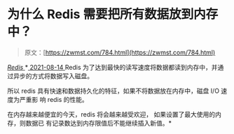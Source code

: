 <!--yml
category: 未分类
date: 0001-01-01 00:00:00
-->

# 为什么 Redis 需要把所有数据放到内存中？

> 原文：[https://zwmst.com/784.html](https://zwmst.com/784.html)

   [ *Redis* ](https://zwmst.com/redis)*[ <time datetime="2021-08-14T08:09:27+08:00"> 2021-08-14 </time> ](https://zwmst.com/784.html)  Redis 为了达到最快的读写速度将数据都读到内存中，并通过异步的方式将数据写入磁盘。

所以 redis 具有快速和数据持久化的特征，如果不将数据放在内存中，磁盘 I/O 速度为严重影 响 redis 的性能。

在内存越来越便宜的今天，redis 将会越来越受欢迎， 如果设置了最大使用的内存，则数据已 有记录数达到内存限值后不能继续插入新值。*
